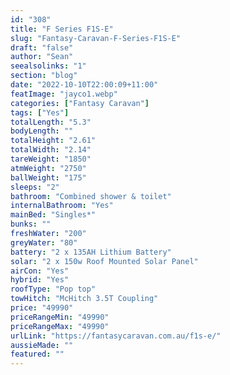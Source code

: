 ```yaml
---
id: "308"
title: "F Series F1S-E"
slug: "Fantasy-Caravan-F-Series-F1S-E"
draft: "false"
author: "Sean"
seealsolinks: "1"
section: "blog"
date: "2022-10-10T22:00:09+11:00"
featImage: "jayco1.webp"
categories: ["Fantasy Caravan"]
tags: ["Yes"]
totalLength: "5.3"
bodyLength: ""
totalHeight: "2.61"
totalWidth: "2.14"
tareWeight: "1850"
atmWeight: "2750"
ballWeight: "175"
sleeps: "2"
bathroom: "Combined shower & toilet"
internalBathroom: "Yes"
mainBed: "Singles*"
bunks: ""
freshWater: "200"
greyWater: "80"
battery: "2 x 135AH Lithium Battery"
solar: "2 x 150w Roof Mounted Solar Panel"
airCon: "Yes"
hybrid: "Yes"
roofType: "Pop top"
towHitch: "McHitch 3.5T Coupling"
price: "49990"
priceRangeMin: "49990"
priceRangeMax: "49990"
urlLink: "https://fantasycaravan.com.au/f1s-e/"
aussieMade: ""
featured: ""
---
```

